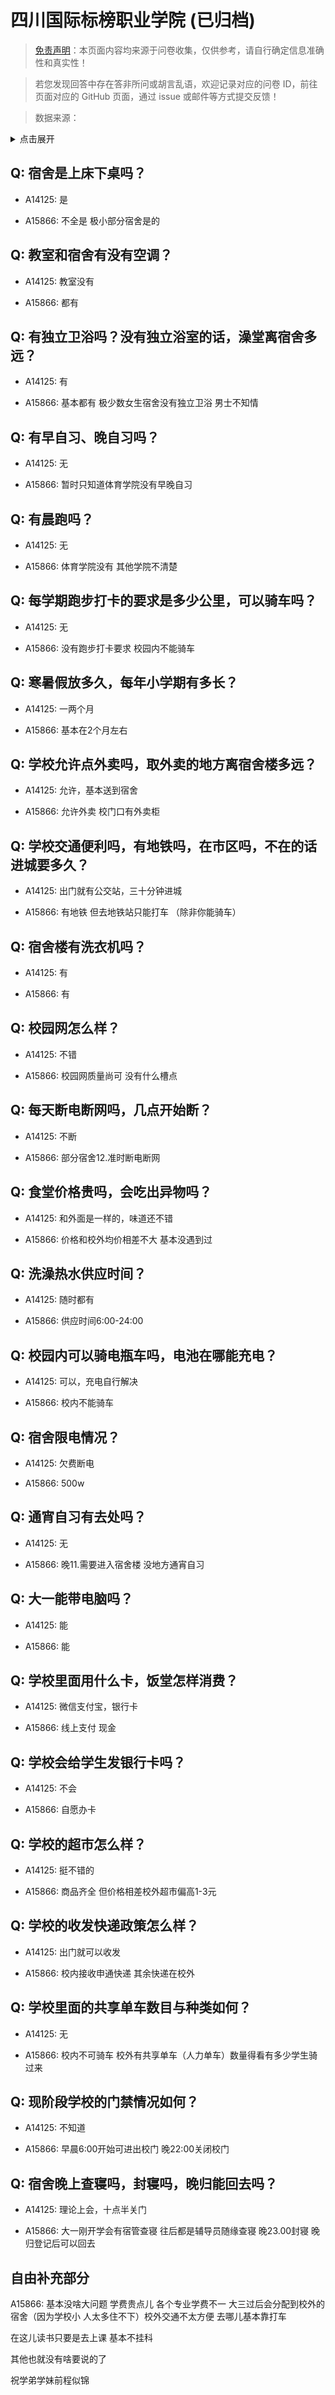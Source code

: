 # 四川国际标榜职业学院 (已归档)

> [免责声明](https://colleges.chat/#_3)：本页面内容均来源于问卷收集，仅供参考，请自行确定信息准确性和真实性！

> 若您发现回答中存在答非所问或胡言乱语，欢迎记录对应的问卷 ID，前往页面对应的 GitHub 页面，通过 issue 或邮件等方式提交反馈！

> 数据来源：

<details><summary>点击展开</summary>
<ul>
<li>A14125: 3504944759@qq.com (2022 年 07 月)</li>
<li>A15866: 匿名 (2022 年 08 月)</li>
</ul>
</details>

## Q: 宿舍是上床下桌吗？

- A14125: 是

- A15866: 不全是   极小部分宿舍是的

## Q: 教室和宿舍有没有空调？

- A14125: 教室没有

- A15866: 都有

## Q: 有独立卫浴吗？没有独立浴室的话，澡堂离宿舍多远？

- A14125: 有

- A15866: 基本都有  极少数女生宿舍没有独立卫浴 男士不知情

## Q: 有早自习、晚自习吗？

- A14125: 无

- A15866: 暂时只知道体育学院没有早晚自习

## Q: 有晨跑吗？

- A14125: 无

- A15866: 体育学院没有   其他学院不清楚

## Q: 每学期跑步打卡的要求是多少公里，可以骑车吗？

- A14125: 无

- A15866: 没有跑步打卡要求  校园内不能骑车

## Q: 寒暑假放多久，每年小学期有多长？

- A14125: 一两个月

- A15866: 基本在2个月左右

## Q: 学校允许点外卖吗，取外卖的地方离宿舍楼多远？

- A14125: 允许，基本送到宿舍

- A15866: 允许外卖 校门口有外卖柜

## Q: 学校交通便利吗，有地铁吗，在市区吗，不在的话进城要多久？

- A14125: 出门就有公交站，三十分钟进城

- A15866: 有地铁 但去地铁站只能打车 （除非你能骑车）

## Q: 宿舍楼有洗衣机吗？

- A14125: 有

- A15866: 有

## Q: 校园网怎么样？

- A14125: 不错

- A15866: 校园网质量尚可 没有什么槽点

## Q: 每天断电断网吗，几点开始断？

- A14125: 不断

- A15866: 部分宿舍12.准时断电断网

## Q: 食堂价格贵吗，会吃出异物吗？

- A14125: 和外面是一样的，味道还不错

- A15866: 价格和校外均价相差不大  基本没遇到过

## Q: 洗澡热水供应时间？

- A14125: 随时都有

- A15866: 供应时间6:00-24:00

## Q: 校园内可以骑电瓶车吗，电池在哪能充电？

- A14125: 可以，充电自行解决

- A15866: 校内不能骑车

## Q: 宿舍限电情况？

- A14125: 欠费断电

- A15866: 500w

## Q: 通宵自习有去处吗？

- A14125: 无

- A15866: 晚11.需要进入宿舍楼 没地方通宵自习

## Q: 大一能带电脑吗？

- A14125: 能

- A15866: 能

## Q: 学校里面用什么卡，饭堂怎样消费？

- A14125: 微信支付宝，银行卡

- A15866: 线上支付 现金

## Q: 学校会给学生发银行卡吗？

- A14125: 不会

- A15866: 自愿办卡

## Q: 学校的超市怎么样？

- A14125: 挺不错的

- A15866: 商品齐全 但价格相差校外超市偏高1-3元

## Q: 学校的收发快递政策怎么样？

- A14125: 出门就可以收发

- A15866: 校内接收申通快递  其余快递在校外

## Q: 学校里面的共享单车数目与种类如何？

- A14125: 无

- A15866: 校内不可骑车 校外有共享单车（人力单车）数量得看有多少学生骑过来

## Q: 现阶段学校的门禁情况如何？

- A14125: 不知道

- A15866: 早晨6:00开始可进出校门 晚22:00关闭校门

## Q: 宿舍晚上查寝吗，封寝吗，晚归能回去吗？

- A14125: 理论上会，十点半关门

- A15866: 大一刚开学会有宿管查寝 往后都是辅导员随缘查寝 晚23.00封寝 晚归登记后可以回去

## 自由补充部分

A15866: 基本没啥大问题 学费贵点儿 各个专业学费不一 大三过后会分配到校外的宿舍（因为学校小 人太多住不下）校外交通不太方便 去哪儿基本靠打车 



在这儿读书只要是去上课 基本不挂科  

其他也就没有啥要说的了 

祝学弟学妹前程似锦